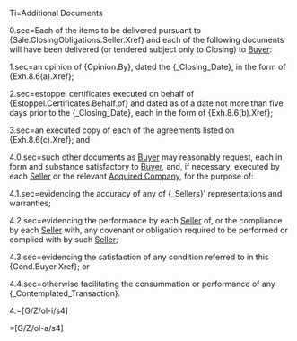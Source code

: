 Ti=Additional Documents

0.sec=Each of the items to be delivered pursuant to {Sale.ClosingObligations.Seller.Xref} and each of the following documents will have been delivered (or tendered subject only to Closing) to <a href="#SPA.Def.Buyer.Def" class="definedterm">Buyer</a>:

1.sec=an opinion of {Opinion.By}, dated the {_Closing_Date}, in the form of {Exh.8.6(a).Xref};

2.sec=estoppel certificates executed on behalf of {Estoppel.Certificates.Behalf.of} and dated as of a date not more than five days prior to the {_Closing_Date}, each in the form of {Exh.8.6(b).Xref};

3.sec=an executed copy of each of the agreements listed on {Exh.8.6(c).Xref}; and

4.0.sec=such other documents as <a href="#SPA.Def.Buyer.Def" class="definedterm">Buyer</a> may reasonably request, each in form and substance satisfactory to <a href="#SPA.Def.Buyer.Def" class="definedterm">Buyer</a>, and, if necessary, executed by each <a href="#SPA.Def.Seller(s).Def" class="definedterm">Seller</a> or the relevant <a href="#SPA.Def.Acquired_Companies.Def" class="definedterm">Acquired Company</a>, for the purpose of:

4.1.sec=evidencing the accuracy of any of {_Sellers}' representations and warranties;

4.2.sec=evidencing the performance by each <a href="#SPA.Def.Seller(s).Def" class="definedterm">Seller</a> of, or the compliance by each <a href="#SPA.Def.Seller(s).Def" class="definedterm">Seller</a> with, any covenant or obligation required to be performed or complied with by such <a href="#SPA.Def.Seller(s).Def" class="definedterm">Seller</a>;

4.3.sec=evidencing the satisfaction of any condition referred to in this {Cond.Buyer.Xref}; or

4.4.sec=otherwise facilitating the consummation or performance of any {_Contemplated_Transaction}.

4.=[G/Z/ol-i/s4]

=[G/Z/ol-a/s4]
